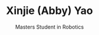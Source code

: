 ---
title: Xinjie (Abby) Yao
subtitle: Masters Student in Robotics
job_title: Masters Student in Robotics
category: past_master
layout: team_member_personal_page
image: /img/team/alumni/Abby.png
link-new-tab: true
current_status: Robotics Engineer at NVIDIA
starting_year: 2020
graduation_year: 2022
keywords: Visual Navigation
---